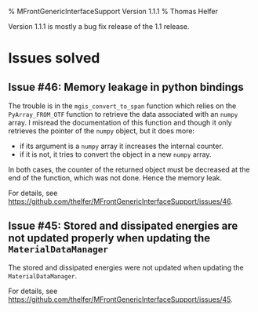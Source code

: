 % MFrontGenericInterfaceSupport Version 1.1.1
% Thomas Helfer

Version 1.1.1 is mostly a bug fix release of the 1.1
release.

# Issues solved

## Issue #46: Memory leakage in python bindings

The trouble is in the `mgis_convert_to_span` function which relies on
the `PyArray_FROM_OTF` function to retrieve the data associated with an
`numpy` array. I misread the documentation of this function and though
it only retrieves the pointer of the `numpy` object, but it does more:

- if its argument is a `numpy` array it increases the internal counter.
- if it is not, it tries to convert the object in a new `numpy` array.

In both cases, the counter of the returned object must be decreased at
the end of the function, which was not done. Hence the memory leak.

For details, see
<https://github.com/thelfer/MFrontGenericInterfaceSupport/issues/46>.

## Issue #45: Stored and dissipated energies are not updated properly when updating the `MaterialDataManager`

The stored and dissipated energies were not updated when updating the
`MaterialDataManager`.

For details, see <https://github.com/thelfer/MFrontGenericInterfaceSupport/issues/45>.
